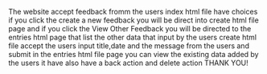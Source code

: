 The website accept feedback fromm the users 
index html file  have choices if you click the create a new feedback you will be direct into create html file page 
and if you click the View Other Feedback you will be directed to the entries html page that list the other data that input by the users
create html file accept the users input title,date and the message from the users and submit 
in the entries html file page you can view the existing data added by the users it have also have a back action and delete action
THANK YOU!
